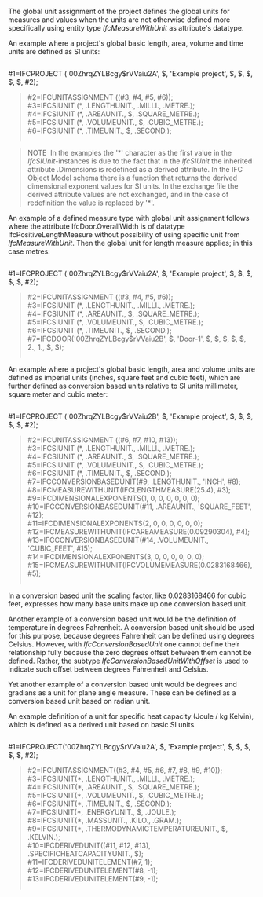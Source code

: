 The global unit assignment of the project defines the global units for measures and values when the units are not otherwise defined more specifically using entity type _IfcMeasureWithUnit_ as attribute's datatype.

An example where a project's global basic length, area, volume and time units are defined as SI units:

> 
> ```
> 
#1=IFCPROJECT ('00ZhrqZYLBcgy$rVVaiu2A', $, 'Example project', $, $, $, $, $, #2);  
> #2=IFCUNITASSIGNMENT ((#3, #4, #5, #6));  
> #3=IFCSIUNIT (\*, .LENGTHUNIT., .MILLI., .METRE.);  
> #4=IFCSIUNIT (\*, .AREAUNIT., $, .SQUARE_METRE.);  
> #5=IFCSIUNIT (\*, .VOLUMEUNIT., $, .CUBIC_METRE.);  
> #6=IFCSIUNIT (\*, .TIMEUNIT., $, .SECOND.);  
> 
> ```


> NOTE&nbsp; In the examples the '\*' character as the first value in the _IfcSIUnit_-instances is due to the fact that in the _IfcSIUnit_ the inherited attribute .Dimensions is redefined as a derived attribute. In the IFC Object Model schema there is a function that returns the derived dimensional exponent values for SI units. In the exchange file the derived attribute values are not exchanged, and in the case of redefinition the value is replaced by '\*'.

An example of a defined measure type with global unit assignment follows where the attribute IfcDoor.OverallWidth is of datatype IfcPositiveLengthMeasure without possibility of using specific unit from _IfcMeasureWithUnit_. Then the global unit for length measure applies; in this case metres:

> 
> ```
> 
#1=IFCPROJECT ('00ZhrqZYLBcgy$rVVaiu2A', $, 'Example project', $, $, $, $, $, #2);  
> #2=IFCUNITASSIGNMENT ((#3, #4, #5, #6));  
> #3=IFCSIUNIT (\*, .LENGTHUNIT., .MILLI., .METRE.);  
> #4=IFCSIUNIT (\*, .AREAUNIT., $, .SQUARE_METRE.);  
> #5=IFCSIUNIT (\*, .VOLUMEUNIT., $, .CUBIC_METRE.);  
> #6=IFCSIUNIT (\*, .TIMEUNIT., $, .SECOND.);  
> #7=IFCDOOR('00ZhrqZYLBcgy$rVVaiu2B', $, 'Door-1', $, $, $, $, $, 2., 1., $, $);  
> 
> ```


An example where a project's global basic length, area and volume units are defined as imperial units (inches, square feet and cubic feet), which are further defined as conversion based units relative to SI units millimeter, square meter and cubic meter:

> 
> ```
> 
#1=IFCPROJECT ('00ZhrqZYLBcgy$rVVaiu2B', $, 'Example project', $, $, $, $, $, #2);  
> #2=IFCUNITASSIGNMENT ((#6, #7, #10, #13));  
> #3=IFCSIUNIT (\*, .LENGTHUNIT., .MILLI., .METRE.);  
> #4=IFCSIUNIT (\*, .AREAUNIT., $, .SQUARE_METRE.);  
> #5=IFCSIUNIT (\*, .VOLUMEUNIT., $, .CUBIC_METRE.);  
> #6=IFCSIUNIT (\*, .TIMEUNIT., $, .SECOND.);  
> #7=IFCCONVERSIONBASEDUNIT(#9, .LENGTHUNIT., 'INCH', #8);  
> #8=IFCMEASUREWITHUNIT(IFCLENGTHMEASURE(25.4), #3);  
> #9=IFCDIMENSIONALEXPONENTS(1, 0, 0, 0, 0, 0, 0);  
> #10=IFCCONVERSIONBASEDUNIT(#11, .AREAUNIT., 'SQUARE_FEET', #12);  
> #11=IFCDIMENSIONALEXPONENTS(2, 0, 0, 0, 0, 0, 0);  
> #12=IFCMEASUREWITHUNIT(IFCAREAMEASURE(0.09290304), #4);  
> #13=IFCCONVERSIONBASEDUNIT(#14, .VOLUMEUNIT., 'CUBIC_FEET', #15);  
> #14=IFCDIMENSIONALEXPONENTS(3, 0, 0, 0, 0, 0, 0);  
> #15=IFCMEASUREWITHUNIT(IFCVOLUMEMEASURE(0.0283168466), #5);  
> 
> ```


In a conversion based unit the scaling factor, like 0.0283168466 for cubic feet, expresses how many base units make up one conversion based unit.

Another example of a conversion based unit would be the definition of temperature in degrees Fahrenheit. A conversion based unit should be used for this purpose, because degrees Fahrenheit can be defined using degrees Celsius. However, with _IfcConversionBasedUnit_ one cannot define their relationship fully because the zero degrees offset between them cannot be defined. Rather, the subtype _IfcConversionBasedUnitWithOffset_ is used to indicate such offset between degrees Fahrenheit and Celsius.

Yet another example of a conversion based unit would be degrees and gradians as a unit for plane angle measure. These can be defined as a conversion based unit based on radian unit.

An example definition of a unit for specific heat capacity (Joule / kg Kelvin), which is defined as a derived unit based on basic SI units.

> 
> ```
> 
#1=IFCPROJECT('00ZhrqZYLBcgy$rVVaiu2A', $, 'Example project', $, $, $, $, $, #2);  
> #2=IFCUNITASSIGNMENT((#3, #4, #5, #6, #7, #8, #9, #10));  
> #3=IFCSIUNIT(\*, .LENGTHUNIT., .MILLI., .METRE.);  
> #4=IFCSIUNIT(\*, .AREAUNIT., $, .SQUARE_METRE.);  
> #5=IFCSIUNIT(\*, .VOLUMEUNIT., $, .CUBIC_METRE.);  
> #6=IFCSIUNIT(\*, .TIMEUNIT., $, .SECOND.);  
> #7=IFCSIUNIT(\*, .ENERGYUNIT., $, .JOULE.);  
> #8=IFCSIUNIT(\*, .MASSUNIT., .KILO., .GRAM.);  
> #9=IFCSIUNIT(\*, .THERMODYNAMICTEMPERATUREUNIT., $, .KELVIN.);  
> #10=IFCDERIVEDUNIT((#11, #12, #13), .SPECIFICHEATCAPACITYUNIT., $);  
> #11=IFCDERIVEDUNITELEMENT(#7, 1);  
> #12=IFCDERIVEDUNITELEMENT(#8, -1);  
> #13=IFCDERIVEDUNITELEMENT(#9, -1);  
> 
> ```